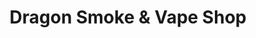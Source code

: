 ---
title: "Dragon Smoke & Vape Shop"
url: /indianapolis/dragon-smoke-and-vape-shop/
shop: e-cigarette
---